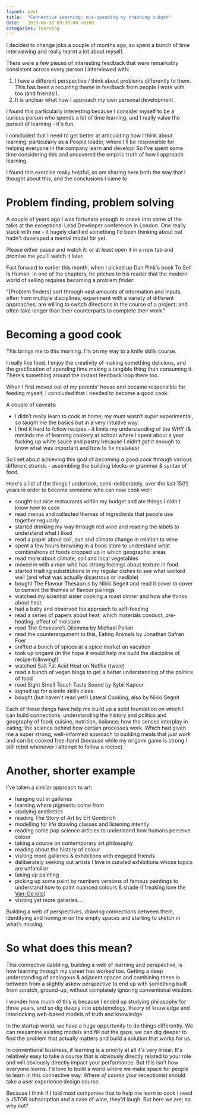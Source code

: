 ```yaml
---
layout: post
title:  "Connective Learning: mis-spending my training budget"
date:   2019-06-30 09:30:00 +0100
categories: learning
---
```

I decided to change jobs a couple of months ago, so spent a bunch of time interviewing and really learnt a lot about myself.

There were a few pieces of interesting feedback that were remarkably consistent across every person I interviewed with:
1. I have a different perspective / think about problems differently to them.
This has been a recurring theme in feedback from people I work with too (and friends!). 
2. It is unclear what how I approach my own personal development

I found this particularly interesting because I consider myself to be a curious person who spends a lot of time learning, and I really value the pursuit of learning - it's fun.

I concluded that I need to get better at articulating how I think about learning: particularly as a People leader, where I'll be responsible for helping everyone in the company learn and develop! So I’ve spent some time considering this and uncovered the empiric truth of how I approach learning. 

I found this exercise really helpful, so am sharing here both the way that I thought about this, and the conclusions I came to.

# Problem finding, problem solving

A couple of years ago I was fortunate enough to sneak into some of the talks at the exceptional Lead Developer conference in London. One really stuck with me - it hugely clarified something I'd been thinking about but hadn't developed a mental model for yet.

Please either pause and watch it:  or at least open it in a new tab and promise me you'll watch it later.

Fast forward to earlier this month, when I picked up Dan Pink's book To Sell Is Human. In one of the chapters, he pitches to his reader that the modern world of selling requires becoming a problem _finder_:

"[Problem finders] sort through vast amounts of information and inputs, often from multiple disciplines; experiment with a variety of different approaches; are willing to switch directions in the course of a project; and often take longer than their counterparts to complete their work."

# Becoming a good cook

This brings me to this morning. I’m on my way to a knife skills course.

I really like food. I enjoy the creativity of making something delicious, and the gratification of spending time making a tangible thing then consuming it. There’s something around the instant feedback loop there too.

When I first moved out of my parents' house and became responsible for feeding myself, I concluded that I needed to become a good cook.

A couple of caveats:
* I didn’t really learn to cook at home; my mum wasn’t super experimental, so taught me the basics but in a very intuitive way. 
* I find it hard to follow recipes - it limits my understanding of the WHY (& reminds me of learning cookery at school where I spent about a year fucking up white sauce and pastry because I didn’t _get it_ enough to know what was important and how to fix mistakes)

So I set about achieving this goal of _becoming a good cook_ through various different strands - assembling the building blocks or grammar & syntax of food.

Here's a list of the things I undertook, semi-deliberately, over the last 15(!!) years in order to become someone who can now cook well:
* sought out nice restaurants within my budget and ate things I didn't know how to cook
* read menus and collected themes of ingredients that people use together regularly
* started drinking my way through red wine and reading the labels to understand what I liked
* read a paper about soil, sun and climate change in relation to wine
* spent a few hours browsing in a book store to understand what combinations of foods cropped up in which geographic areas
* read more about climate, soil and local vegetables
* moved in with a man who has strong feelings about texture in food
* started trialling substitutions in my regular dishes to see what worked well (and what was actually disastrous or inedible)
* bought The Flavour Thesaurus by Nikki Segnit and read it cover to cover to cement the themes of flavour pairings
* watched my scientist sister cooking a roast dinner and how she thinks about heat
* had a baby and observed his approach to self-feeding
* read a series of papers about heat, which materials conduct, pre-heating, effect of moisture
* read The Omnivore’s Dilemma by Michael Pollan
* read the counterargument to this, Eating Animals by Jonathan Safran Foer
* sniffed a bunch of spices at a spice market on vacation
* took up origami (in the hope it would help me build the discipline of recipe-following!)
* watched Salt Fat Acid Heat on Netflix (twice)
* read a bunch of vegan blogs to get a better understanding of the politics of food
* read Sight Smell Touch Taste Sound by Sybil Kapoor
* signed up for a knife skills class
* bought (but haven't read yet!) Lateral Cooking, also by Nikki Segnit

Each of these things have help me build up a solid foundation on which I can build connections, understanding the history and politics and geography of food; cuisine, nutrition, balance; how the senses interplay in eating; the science behind how certain processes work.
Which had given me a super strong, well-informed approach to building meals that _just work_ and can be cooked free-hand (because while my origami game is strong I still rebel whenever I attempt to follow a recipe).

# Another, shorter example

I’ve taken a similar approach to art:

* hanging out in galleries
* learning where pigments come from
* studying aesthetics
* reading The Story of Art by EH Gombrich
* modelling for life drawing classes and listening intently
* reading some pop science articles to understand how humans perceive colour
* taking a course on contemporary art philosophy
* reading about the history of colour
* visiting more galleries & exhibitions with engaged friends
* deliberately seeking out artists I love in curated exhibitions whose topics are unfamiliar
* taking up painting
* picking up some paint by numbers versions of famous paintings to understand how to paint nuanced colours & shade (I freaking love the [Van-Go kits](https://faradayscienceshop.com/collections/van-go-paint-by-number-kits/))
* visiting yet more galleries....

Building a web of perspectives, drawing connections between them, identifying and honing in on the empty spaces and starting to sketch in what’s missing. 

# So what does this mean?

This connective dabbling, building a web of learning and perspective, is how learning through my career has worked too. Getting a deep understanding of analogous & adjacent spaces and combining these in between from a slightly askew perspective to end up with something built from scratch, ground-up, without completely ignoring conventional wisdom.

I wonder how much of this is because I ended up studying philosophy for three years, and so dig deeply into epistemology, theory of knowledge and interlocking web-based models of truth and knowledge.

In the startup world, we have a huge opportunity to do things differently. We can reexamine existing models and fill out the gaps, we can dig deeper to find the problem that actually matters and build a solution that works for us.

In conventional business, if learning is a priority at all it's very linear. It's relatively easy to take a course that is obviously directly related to your role and will obviously directly impact your performance. But this isn't how everyone learns. I'd love to build a world where we make space for people to learn in this connective way. Where _of course_ your receptionist should take a user experience design course.

Because I think if I told most companies that to help me learn to cook I need a JSTOR subscription and a case of wine, they'd laugh. But here we are; so why not?

